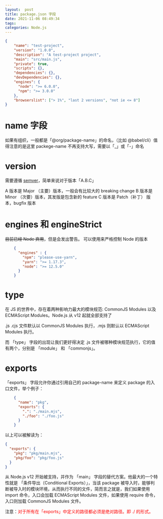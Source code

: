 ```yaml
---
layout:  post
title: package.json 字段
date: 2021-11-06 08:49:34
tags:
categories: Node.js
---
```


```json
{
	"name": "test-project",
	"version": "1.0.0",
	"description": "A test-project project",
	"main": "src/main.js",
	"private": true,
	"scripts": {},
	"dependencies": {},
	"devDependencies": {},
	"engines": {
	  "node": ">= 6.0.0",
	  "npm": ">= 3.0.0"
	},
	"browserslist": ["> 1%", "last 2 versions", "not ie <= 8"]
}
```

# name 字段

如果有组织，一般都是「@org/package-name」的命名，（比如 @babel/cli）值得注意的是这里 packege-name 不再支持大写，需要以「_」或「-」命名

# version

需要遵循 [semver](https://semver.org/)，简单来说对于版本「A.B.C」

A 版本是 Major （主要）版本，一般会有比较大的 breaking change
B 版本是 Minor （次要）版本，其发版是包含新的 feature
C 版本是 Patch（补丁） 版本，bugfix 版本

# engines 和 engineStrict

<strike>目前已经 Node 弃用</strike>，但是会发出警告。
可以使用来严格控制 Node 的版本

```json
	{ 
	  "engines" : { 
	    "npm": "please-use-yarn",
	    "yarn": ">= 1.17.3",
	    "node": ">= 12.5.0"
	  } 
	}
```

# type

在 JS 的世界中，存在着两种影响力最大的模块规范: CommonJS Modules 以及 ECMAScript Modules。Node.js 从 v12 起就全部支持了

.js .cjs 文件默认以 CommonJS Modules 执行，.mjs 则默认以 ECMAScript Modules 执行。

而 「type」 字段的出现让我们更好得决定 .js 文件被哪种模块规范执行，它的值有两个，分别是 「module」 和 「commonjs」。

# exports 

「exports」 字段允许你通过引用自己的 package-name 来定义 package 的入口文件，举个例子：

```json
	{
	  "name": "pkg",
	  "exports": {
	    ".": "./main.mjs",
	    "./foo": "./foo.js"
	  }
	}
```
以上可以被解读为：

```json
{
  "exports": {
    "pkg": "pkg/main.mjs",
    "pkg/foo": "pkg/foo.js"
  }
}
```

从 Node.js v12 开始被支持，并作为 「main」 字段的替代方案。他最大的一个特性就是 「条件导出（Conditional Exports）」，当该 package 被导入时，能够判断被导入时的模块环境，从而执行不同的文件，简而言之就是，我们如果使用 import 命令，入口会加载 ECMAScript Modules 文件，如果使用 require 命令，入口则加载 CommonJS Modules 文件。

注意：<font color=red>对于所有在「exports」中定义的路径都必须是绝对路径。即 ./ 的形式。</font>

